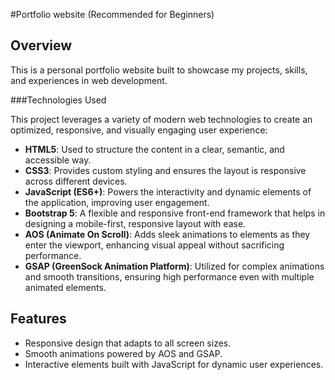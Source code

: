 #Portfolio website (Recommended for Beginners)

## Overview

This is a personal portfolio website built to showcase my projects, skills, and experiences in web development.

###Technologies Used

This project leverages a variety of modern web technologies to create an optimized, responsive, and visually engaging user experience:

- **HTML5**: Used to structure the content in a clear, semantic, and accessible way.
- **CSS3**: Provides custom styling and ensures the layout is responsive across different devices.
- **JavaScript (ES6+)**: Powers the interactivity and dynamic elements of the application, improving user engagement.
- **Bootstrap 5**: A flexible and responsive front-end framework that helps in designing a mobile-first, responsive layout with ease.
- **AOS (Animate On Scroll)**: Adds sleek animations to elements as they enter the viewport, enhancing visual appeal without sacrificing performance.
- **GSAP (GreenSock Animation Platform)**: Utilized for complex animations and smooth transitions, ensuring high performance even with multiple animated elements.

## Features

- Responsive design that adapts to all screen sizes.
- Smooth animations powered by AOS and GSAP.
- Interactive elements built with JavaScript for dynamic user experiences.
